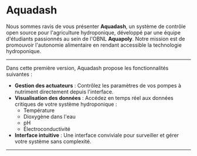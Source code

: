 # Aquadash

Nous sommes ravis de vous présenter **Aquadash**, un système de contrôle open source pour l'agriculture hydroponique, développé par une équipe d'étudiants passionnés au sein de l'OBNL **Aquapoly**. Notre mission est de promouvoir l'autonomie alimentaire en rendant accessible la technologie hydroponique.

---

Dans cette première version, Aquadash propose les fonctionnalités suivantes :

- **Gestion des actuateurs** : Contrôlez les paramètres de vos pompes à nutriment directement depuis l'interface.
- **Visualisation des données** : Accédez en temps réel aux données critiques de votre système hydroponique :
  - Température
  - Dioxygène dans l'eau
  - pH
  - Électroconductivité
- **Interface intuitive** : Une interface conviviale pour surveiller et gérer votre système sans complexité.

---
